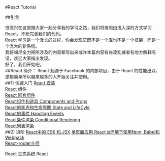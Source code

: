 #React Tutorial

##引言

很高兴在这里跟大家一起分享我的学习之路，我们将按照由浅入深的方式学习 React。不断完善我们的代码。<br>
React 学习是一个漫长的过程，你会发现它既不是一个库也不是一个框架，而是一个庞大的新系统。<br>
我将竭尽全力把所涉及的内容都写出来或许本篇内容有些凌乱或者有地方解释有误，欢迎大家指出发现。<br>
好了，我们开始吧。<br>
##React 简介：
React 起源于 Facebook 的内部项目，由于 React 的性能出众、逻辑简单所以越来越多的人开始关注并使用。<br>
##1) 快速入门
[React 安装](https://github.com/lucianLY/React/tree/master/lesson1)<br/>
[React 组件](https://github.com/lucianLY/React/tree/master/lesson2)<br/>
[React 嵌套组件](https://github.com/lucianLY/React/tree/master/lesson3)<br/>
[React组件和道具 Components and Props](https://github.com/lucianLY/React/tree/master/lesson4)<br/>
[React的状态和生命周期 State and LifeCyle](https://github.com/lucianLY/React/tree/master/lesson5)<br/>
[React的事件 Handling Events](https://github.com/lucianLY/React/tree/master/lesson6)<br/>
[React条件渲染 Conditional Rendering](https://github.com/lucianLY/React/tree/master/lesson7)<br/>
[React列表渲染](https://github.com/lucianLY/React/tree/master/lesson8)<br/>
##2) 进阶
[React中的 ES6 和 JSX](https://github.com/lucianLY/React/tree/master/es6-jsx)
[单页面应用 React.js环境下使用Npm, Babel和Webpack](https://github.com/lucianLY/React/tree/master/tea)<br/>
[React-router介绍](https://github.com/lucianLY/React/tree/master/tea-router)

React 生态系统
React
